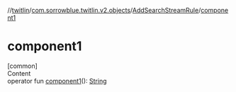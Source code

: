 //[twitlin](../../index.md)/[com.sorrowblue.twitlin.v2.objects](../index.md)/[AddSearchStreamRule](index.md)/[component1](component1.md)



# component1  
[common]  
Content  
operator fun [component1](component1.md)(): [String](https://kotlinlang.org/api/latest/jvm/stdlib/kotlin/-string/index.html)  



